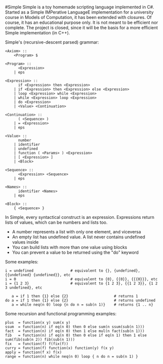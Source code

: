 #Simple
Simple is a toy homemade scripting language implemented in C#. Started as a Simple IMPerative LanguageE implementation for a university course in Models of Computation, it has been extended with closures. Of course, it has an educational purpose only. It is not meant to be efficient nor complete. The project is closed, since it will be the basis for a more efficient Simple implementation (in C++).

Simple's (recursive-descent parsed) grammar:
```
<Axiom> ::
	<Program> $

<Program> :: 
	  <Expression>
	| eps

<Expression> ::
	  if <Expression> then <Expression>
	| if <Expression> then <Expression> else <Expression>
	| loop <Expression> while <Expression>
	| while <Expression> loop <Expression>
	| do <Expression>
	| <Value> <Continuation>

<Continuation> :: 
	  ( <Sequence> )
	| = <Expression>
	| eps
	
<Value>	:: 
	  number
	| identifier
	| undefined
	| function ( <Params> ) <Expression>
	| [ <Expression> ]
	| <Block>

<Sequence> :: 
	  <Expression> <Sequence>
	| eps

<Names>	::
	  identifier <Names>
	| eps
	
<Block> ::
	{ <Sequence> }
```			 
In Simple, every syntactical construct is an expression.
Expressions return lists of values, which can be numbers and lists too.
- A number represents a list with only one element, and viceversa
- An empty list has undefined value. A list never contains undefined values inside
- You can build lists with more than one value using blocks 
- You can prevent a value to be returned using the "do" keyword

Some examples:
```
i = undefined				  # equivalent to {}, {undefined}, {{undefined} {undefined}}, etc
i = 0 						  # equivalent to {0}, {{0}}, {{{0}}}, etc
i = {1 2 3}					  # equivalent to {1 2 3}, {{1 2 3}}, {1 2 3 undefined}, etc
	
   a = if 1 then {1} else {2}			          # returns 1
do a = if 1 then {1} else {2}			          # returns undefined
   a = while neq(n 0) loop {n do n = sub(n 1)}	  # returns {1 .. n}
```	
Some recursion and functional programming examples:	
```	
plus  = function(x y) sum(x y)
ssum  = function(n) if eq(n 0) then 0 else sum(n ssum(sub(n 1)))
fact  = function(n) if eq(n 0) then 1 else mul(n fact(sub(n 1)))
fib   = function(n) if eq(n 0) then 0 else if eq(n 1) then 1 else sum(fib(sub(n 2)) fib(sub(n 1)))
fix   = function(f) f(fix(f))
curry = function(f) function(x) function(y) f(x y)
apply = function(f x) f(x)
range = function(n) while neq(n 0) loop { n do n = sub(n 1) }
```	
